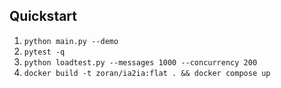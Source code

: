 ## Quickstart
1. `python main.py --demo`
2. `pytest -q`
3. `python loadtest.py --messages 1000 --concurrency 200`
4. `docker build -t zoran/ia2ia:flat . && docker compose up`
